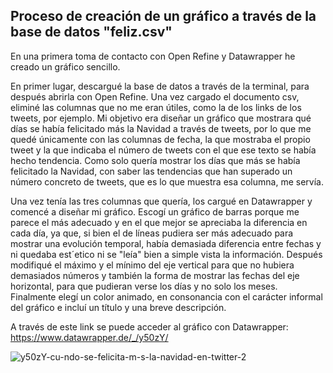## Proceso de creación de un gráfico a través de la base de datos "feliz.csv"
En una primera toma de contacto con Open Refine y Datawrapper he creado un gráfico sencillo. 

En primer lugar, descargué la base de datos a través de la terminal, para después abrirla con Open Refine. Una vez cargado el documento csv, eliminé las columnas que no me eran útiles, como la de los links de los tweets, por ejemplo. Mi objetivo era diseñar un gráfico que mostrara qué días se había felicitado más la Navidad a través de tweets, por lo que me quedé únicamente con las columnas de fecha, la que mostraba el propio tweet y la que indicaba el número de tweets con el que ese texto se había hecho tendencia. Como solo quería mostrar los días que más se había felicitado la Navidad, con saber las tendencias que han superado un número concreto de tweets, que es lo que muestra esa columna, me servía. 

Una vez tenía las tres columnas que quería, los cargué en Datawrapper y comencé a diseñar mi gráfico. Escogí un gráfico de barras porque me parece el más adecuado y en el que mejor se apreciaba la diferencia en cada día, ya que, si bien el de líneas pudiera ser más adecuado para mostrar una evolución temporal, había demasiada diferencia entre fechas y ni quedaba est´etico ni se "leía" bien a simple vista la información. Después modifiqué el máximo y el mínimo del eje vertical para que no hubiera demasiados números y también la forma de mostrar las fechas del eje horizontal, para que pudieran verse los días y no solo los meses. Finalmente elegí un color animado, en consonancia con el carácter informal del gráfico e incluí un título y una breve descripción.

A través de este link se puede acceder al gráfico con Datawrapper: https://www.datawrapper.de/_/y50zY/


![y50zY-cu-ndo-se-felicita-m-s-la-navidad-en-twitter-2](https://user-images.githubusercontent.com/90327355/143084481-b4943558-e3b6-4ecf-be2e-f7e3a7a973cf.png)

